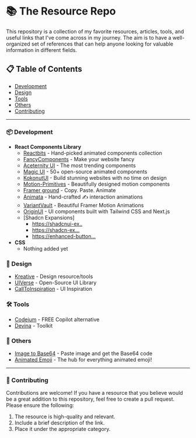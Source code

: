 # 📚 The Resource Repo

This repository is a collection of my favorite resources, articles, tools, and useful links that I've come across in my journey. The aim is to have a well-organized set of references that can help anyone looking for valuable information in different fields.


## 📋 Table of Contents

- [Development](#-development)
- [Design](#-design)
- [Tools](#-tools)
- [Others](#-others)
- [Contributing](#-contributing)

---

### 📦 Development

- **React Components Library**
  - [Reactbits](https://www.reactbits.dev/) - Hand-picked animated components collection
  - [FancyComponents](https://www.fancycomponents.dev/docs/components/physics/elastic-line) - Make your website fancy
  - [Aceternity UI](https://ui.aceternity.com/components) - The most trending components
  - [Magic UI](https://magicui.design/) - 50+ open-source animated components
  - [KokonutUI](https://kokonutui.com/) - Build stunning websites with no time on design
  - [Motion-Primitives](https://motion-primitives.com/docs) - Beautifully designed motion components
  - [Framer ground](https://ground.bossadizenith.me/docs) - Copy. Paste. Animate
  - [Animata](https://animata.design/) - Hand-crafted ✍️ interaction animations
  - [VariantVault](https://variantvault.chrisabdo.dev/) - Beautiful Framer Motion Animations
  - [OriginUI](https://originui.com/) - UI components built with Tailwind CSS and Next.js
  - [Shadcn Expansions]
    - [https://shadcnui-ex..](https://shadcnui-expansions.typeart.cc/docs)
    - [https://shadcn-ex...](https://shadcn-extension.vercel.app/docs/introduction)
    - [https://enhanced-button...](https://enhanced-button.vercel.app/)
- **CSS**
  - Nothing added yet

### 🎨 Design

- [Kreative](https://kreative.tools/) - Design resource/tools
- [UIVerse](https://uiverse.io/) - Open-Source UI Library
- [CallToInspiration](https://calltoinspiration.com/) - UI Inspiration

### 🛠 Tools

- [Codeium](https://codeium.com/) - FREE Copilot alternative
- [Devina](https://devina.io/) - Toolkit

### 🔗 Others

- [Image to Base64](https://codepen.io/sojonatpen/pen/jOjNMvL) - Paste image and get the Base64 code
- [Animated Emoji](https://googlefonts.github.io/noto-emoji-animation/) - The hub for everything animated emoji!

---

### 🤝 Contributing

Contributions are welcome! If you have a resource that you believe would be a great addition to this repository, feel free to create a pull request. Please ensure the following:
1. The resource is high-quality and relevant.
2. Include a brief description of the link.
3. Place it under the appropriate category.

